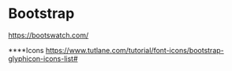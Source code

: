 # Bootstrap

https://bootswatch.com/


****Icons   https://www.tutlane.com/tutorial/font-icons/bootstrap-glyphicon-icons-list#
